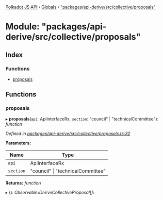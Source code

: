 [Polkadot JS API](../README.md) › [Globals](../globals.md) › ["packages/api-derive/src/collective/proposals"](_packages_api_derive_src_collective_proposals_.md)

# Module: "packages/api-derive/src/collective/proposals"

## Index

### Functions

* [proposals](_packages_api_derive_src_collective_proposals_.md#proposals)

## Functions

###  proposals

▸ **proposals**(`api`: ApiInterfaceRx, `section`: "council" | "technicalCommittee"): *function*

*Defined in [packages/api-derive/src/collective/proposals.ts:32](https://github.com/polkadot-js/api/blob/82e71fd51/packages/api-derive/src/collective/proposals.ts#L32)*

**Parameters:**

Name | Type |
------ | ------ |
`api` | ApiInterfaceRx |
`section` | "council" &#124; "technicalCommittee" |

**Returns:** *function*

▸ (): *Observable‹DeriveCollectiveProposal[]›*

